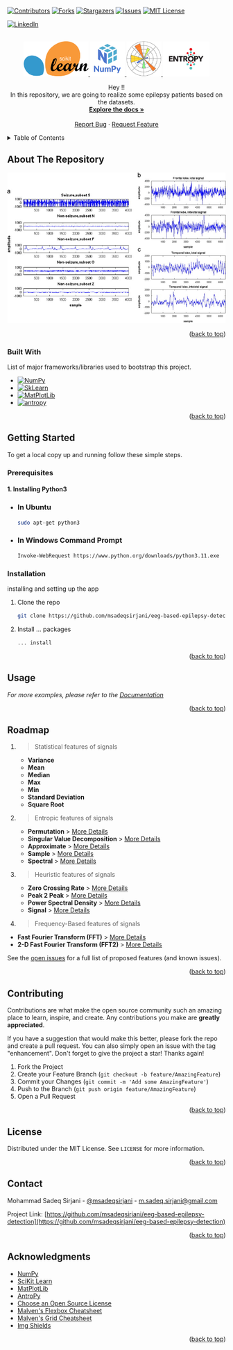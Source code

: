 <a name="readme-top"></a>

[![Contributors][contributors-shield]][contributors-url]
[![Forks][forks-shield]][forks-url]
[![Stargazers][stars-shield]][stars-url]
[![Issues][issues-shield]][issues-url]
[![MIT License][license-shield]][license-url]

[![LinkedIn][linkedin-shield]][sadeq-linkedin-url]

<!-- PROJECT LOGO -->
<br />
<div align="center">
  <a href="https://github.com/msadeqsirjani/eeg-based-epilepsy-detection">
    <img src="./images/sklearn.png" alt="SKLearn-Logo" height="80">
  </a>
  <a href="https://github.com/msadeqsirjani/eeg-based-epilepsy-detection">
    <img src="./images/numpy.png" alt="NumPy-Logo" height="80">
  </a>
  <a href="https://github.com/msadeqsirjani/eeg-based-epilepsy-detection">
    <img src="./images/matplotlib.png" alt="Mat-Plot-Lib-Logo" height="80">
  </a>
    <a href="https://github.com/msadeqsirjani/eeg-based-epilepsy-detection">
    <img src="./images/antropy.jpg" alt="AntroPy-Logo" height="80">
  </a>
  <p align="center">
    Hey !!
    <br />
    In this repository, we are going to realize some epilepsy patients based on the datasets.
    <br />
    <a href="https://github.com/msadeqsirjani/eeg-based-epilepsy-detection"><strong>Explore the docs »</strong></a>
    <br />
    <br />
    <a href="https://github.com/msadeqsirjani/eeg-based-epilepsy-detection/issues">Report Bug</a>
    ·
    <a href="https://github.com/msadeqsirjani/eeg-based-epilepsy-detection/issues">Request Feature</a>
  </p>
</div>

<!-- TABLE OF CONTENTS -->
<details>
  <summary>Table of Contents</summary>
  <ol>
    <li>
      <a href="#about-the-Repository">About The Repository</a>
      <ul>
        <li><a href="#built-with">Built With</a></li>
      </ul>
    </li>
    <li>
      <a href="#getting-started">Getting Started</a>
      <ul>
        <li><a href="#prerequisites">Prerequisites</a></li>
        <li><a href="#installation">Installation</a></li>
      </ul>
    </li>
    <li><a href="#usage">Usage</a></li>
    <li><a href="#road-map">RoadMap</a></li>
    <li><a href="#contributing">Contributing</a></li>
    <li><a href="#license">License</a></li>
    <li><a href="#contact">Contact</a></li>
    <li><a href="#acknowledgments">Acknowledgments</a></li>
  </ol>
</details>

## About The Repository

[![Product Name Screen Shot][product-screenshot]](https://example.com)

<p align="right">(<a href="#readme-top">back to top</a>)</p>

### Built With

List of major frameworks/libraries used to bootstrap this project.

<!-- Leave any add-ons/plugins for the acknowledgements section. -->

- [![NumPy][numpy]][numpy-url]
- [![SkLearn][sklearn]][sklearn-url]
- [![MatPlotLib][matplotlib]][matplotlib-url]
- [![antropy][antropy]][antropy-url]

<p align="right">(<a href="#readme-top">back to top</a>)</p>

<!-- GETTING STARTED -->

## Getting Started

To get a local copy up and running follow these simple steps.

### Prerequisites

#### 1. Installing Python3

- ### In Ubuntu
  ```sh
  sudo apt-get python3
  ```

- ### In Windows Command Prompt

  ```sh
  Invoke-WebRequest https://www.python.org/downloads/python3.11.exe
  ```

### Installation

installing and setting up the app

1. Clone the repo

   ```sh
   git clone https://github.com/msadeqsirjani/eeg-based-epilepsy-detection
   ```

2. Install ... packages

   ```sh
   ... install
   ```

<p align="right">(<a href="#readme-top">back to top</a>)</p>


## Usage

<!-- Use this space to show useful examples of how a project can be used. Additional screenshots, code examples and demos work well in this space. You may also link to more resources. -->

_For more examples, please refer to the [Documentation](https://github.com/msadeqsirjani/eeg-based-epilepsy-detection)_

<p align="right">(<a href="#readme-top">back to top</a>)</p>

## Roadmap

1. > Statistical features of signals
   - **Variance**
   - **Mean**
   - **Median**
   - **Max**
   - **Min**
   - **Standard Deviation**
   - **Square Root**
2. > Entropic features of signals
   - **Permutation** > [More Details](https://www.aptech.com)
   - **Singular Value Decomposition** > [More Details](https://ieeexplore.ieee.org)
   - **Approximate** > [More Details](https://en.wikipedia.org/wiki/Approximate_entropy)
   - **Sample** > [More Details](https://en.wikipedia.org/wiki/Sample_entropy)
    - **Spectral** > [More Details](https://www.mathworks.com/help/signal/ref/pentropy.html)

3. > Heuristic features of signals
   - **Zero Crossing Rate** > [More Details](https://en.wikipedia.org/wiki/Zero-crossing_rate)
   - **Peak 2 Peak** > [More Details](https://www.techopedia.com/definition/16550/peak-to-peak-pk-pk)
   - **Power Spectral Density** > [More Details](https://en.wikipedia.org/wiki/Spectral_density)
   - **Signal** > [More Details](https://en.wikipedia.org/wiki/Energy_(signal_processing))

4. > Frequency-Based features of signals
  - **Fast Fourier Transform (FFT)** > [More Details](https://en.wikipedia.org/wiki/Fast_Fourier_transform)
  - **2-D Fast Fourier Transform (FFT2)** > [More Details](https://www.mathworks.com/help/matlab/ref/fft2.html)

See the [open issues](https://github.com/msadeqsirjani/eeg-based-epilepsy-detection/issues) for a full list of proposed features (and known issues).

<p align="right">(<a href="#readme-top">back to top</a>)</p>

<!-- CONTRIBUTING -->

## Contributing

Contributions are what make the open source community such an amazing place to learn, inspire, and create. Any contributions you make are **greatly appreciated**.

If you have a suggestion that would make this better, please fork the repo and create a pull request. You can also simply open an issue with the tag "enhancement".
Don't forget to give the project a star! Thanks again!

1. Fork the Project
2. Create your Feature Branch (`git checkout -b feature/AmazingFeature`)
3. Commit your Changes (`git commit -m 'Add some AmazingFeature'`)
4. Push to the Branch (`git push origin feature/AmazingFeature`)
5. Open a Pull Request

<p align="right">(<a href="#readme-top">back to top</a>)</p>

<!-- LICENSE -->

## License

Distributed under the MIT License. See `LICENSE` for more information.

<p align="right">(<a href="#readme-top">back to top</a>)</p>

<!-- CONTACT -->

## Contact

Mohammad Sadeq Sirjani - [@msadeqsirjani](https://twitter.com/msadeqsirjani) - m.sadeq.sirjani@gmail.com

Project Link: [https://github.com/msadeqsirjani/eeg-based-epilepsy-detection](https://github.com/msadeqsirjani/eeg-based-epilepsy-detection)

<p align="right">(<a href="#readme-top">back to top</a>)</p>

<!-- ACKNOWLEDGMENTS -->

## Acknowledgments

- [NumPy](https://numpy.prg)
- [SciKit Learn](https://scikit-learn.org)
- [MatPlotLib](https://matplotliborg)
- [AntroPy](https://github.com/raphaelvallat/antropy)
- [Choose an Open Source License](https://choosealicense.com)
- [Malven's Flexbox Cheatsheet](https://flexbox.malven.co/)
- [Malven's Grid Cheatsheet](https://grid.malven.co/)
- [Img Shields](https://shields.io)

<p align="right">(<a href="#readme-top">back to top</a>)</p>

<!-- Contributors -->

[contributors-shield]: https://img.shields.io/github/contributors/msadeqsirjani/Cloud-Computing-Project.svg?style=for-the-badge
[contributors-url]: https://github.com/msadeqsirjani/Cloud-Computing-Project/graphs/contributors

<!-- Forks -->

[forks-shield]: https://img.shields.io/github/forks/msadeqsirjani/Cloud-Computing-Project.svg?style=for-the-badge
[forks-url]: https://github.com/msadeqsirjani/Cloud-Computing-Project/network/members

<!-- Stars -->

[stars-shield]: https://img.shields.io/github/stars/msadeqsirjani/Cloud-Computing-Project.svg?style=for-the-badge
[stars-url]: https://github.com/msadeqsirjani/Cloud-Computing-Project/stargazers

<!-- Issues -->

[issues-shield]: https://img.shields.io/github/issues/msadeqsirjani/Cloud-Computing-Project.svg?style=for-the-badge
[issues-url]: https://github.com/msadeqsirjani/Cloud-Computing-Project/issues

<!-- License -->

[license-shield]: https://img.shields.io/github/license/msadeqsirjani/Cloud-Computing-Project.svg?style=for-the-badge
[license-url]: https://github.com/msadeqsirjani/Cloud-Computing-Project/blob/master/LICENSE.txt

<!-- Linkedin -->

[linkedin-shield]: https://img.shields.io/badge/linkedin-%230077B5.svg?style=for-the-badge&logo=linkedin&logoColor=white
[sadeq-linkedin-url]: https://www.linkedin.com/in/msadeqsirjani/

<!-- Product-Screenshot -->

[product-screenshot]: ./images/eeg-epilepsy-detection.jpg

<!-- NumPy -->

[numpy]: https://img.shields.io/badge/numpy-31648c.svg?style=for-the-badge&logo=numpy&logoColor=white
[numpy-url]: https://numpy.org/

<!-- Scikit Learn  -->

[sklearn]: https://img.shields.io/badge/sklearn-ffb837.svg?style=for-the-badge&logo=scikitlearn&logoColor=white
[sklearn-url]: https://scikit-learn.org/

<!-- MatPlotLib  -->

[matplotlib]: https://img.shields.io/badge/matplotlib-f3cb2e.svg?style=for-the-badge&logo=Matplotlib&logoColor=white
[matplotlib-url]: https://matplotlib.org

<!-- Antro Py  -->

[antropy]: https://img.shields.io/badge/antropy-000.svg?style=for-the-badge&logo=antropy&logoColor=white
[antropy-url]: https://github.com/raphaelvallat/antropy
